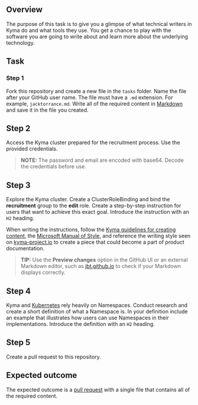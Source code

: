 ## Overview

The purpose of this task is to give you a glimpse of what technical writers in Kyma do and what tools they use. You get a chance to play with the software you are going to write about and learn more about the underlying technology.

## Task

### Step 1

Fork this repository and create a new file in the `tasks` folder. Name the file after your GitHub user name. The file must have a  `.md` extension. For example, `jacktorrance.md`.
Write all of the required content in [Markdown](https://www.markdowntutorial.com/) and save it in the file you created.

## Step 2

Access the Kyma cluster prepared for the recruitment process. Use the provided credentials.

>**NOTE:** The password and email are encoded with base64. Decode the credentials before use.

## Step 3

Explore the Kyma cluster. Create a ClusterRoleBinding and bind the **recruitment** group to the **edit** role. Create a step-by-step instruction for users that want to achieve this exact goal. Introduce the instruction with an `H2` heading.

When writing the instructions, follow the [Kyma guidelines for creating content](https://github.com/kyma-project/community/tree/master/guidelines/content-guidelines), the [Microsoft Manual of Style](https://docs.microsoft.com/en-us/style-guide/welcome/), and reference the writing style seen on [kyma-project.io](https://kyma-project.io/docs/) to create a piece that could become a part of product documentation.

>**TIP:** Use the **Preview changes** option in the GitHub UI or an external Markdown editor, such as [jbt.github.io](https://jbt.github.io/markdown-editor/) to check if your Markdown displays correctly.

## Step 4

Kyma and [Kubernetes](https://kubernetes.io/) rely heavily on Namespaces. Conduct research and create a short definition of what a Namespace is. In your definition include an example that illustrates how users can use Namespaces in their implementations. Introduce the definition with an `H2` heading.

## Step 5

Create a pull request to this repository.


## Expected outcome

The expected outcome is a [pull request](https://github.com/Writers-Instagram/tech-writer-interview-task/pulls) with a single file that contains all of the required content.